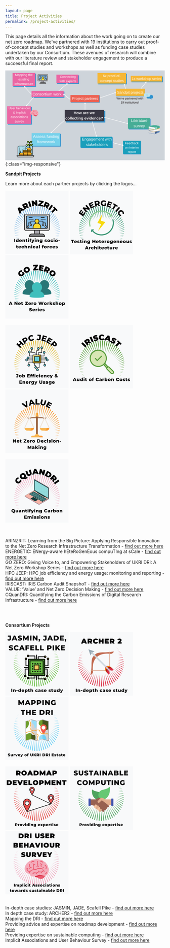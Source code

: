 ```yaml
---
layout: page
title: Project Activities
permalink: /project-activities/
---
```


This page details all the information about the work going on to create our net zero roadmap. 
We've partnered with 19 institutions to carry out proof-of-concept studies and workshops as well as funding case studies undertaken by our Consortium. These avenues of research will combine with our literature review and stakeholder engagement to produce a successful final report.

![project-activities](images/project-activities-canva.svg){:class="img-responsive"} 


**Sandpit Projects** <br>

Learn more about each partner projects by clicking the logos...

[<img src="/images/arinzrit.png" width="200" height="200" alt="ARINZRIT">](/arinzrit/)
[<img src="/images/energetic.png" width="200" height="200" alt="ENERGETIC">](/energetic/)
[<img src="/images/go-zero.png" width="200" height="200" alt="GO ZERO">](/go-zero/) <br>
&nbsp;<br>
[<img src="/images/hpc-jeep.png" width="200" height="200" alt="HPC JEEP">](/hpc-jeep/) 
[<img src="/images/iriscast.png" width="200" height="200" alt="IRISCAST">](/iriscast/)
[<img src="/images/value.png" width="200" height="200" alt="VALUE">](/value/) <br>
&nbsp;<br>
[<img src="/images/cquandri.png" width="200" height="200" alt="CQUANDRI">](/cquandri/)

&nbsp;<br>

ARINZRIT: Learning from the Big Picture: Applying Responsible Innovation to the Net Zero Research Infrastructure Transformation - [find out more here](/arinzrit/) <br>
ENERGETIC: ENergy-aware hEteRoGenEous compuTIng at sCale - [find out more here](/energetic/) <br>
GO ZERO: Giving Voice to, and Empowering Stakeholders of UKRI DRI: A Net Zero Workshop Series - [find out more here](/go-zero/) <br>
HPC JEEP: HPC job efficiency and energy usage: monitoring and reporting - [find out more here](/hpc-jeep/) <br>
IRISCAST: IRIS Carbon Audit SnapshoT - [find out more here](/iriscast/) <br>
VALUE: ‘Value’ and Net Zero Decision Making - [find out more here](/value/) <br>
CQuanDRI: Quantifying the Carbon Emissions of Digital Research Infrastructure - [find out more here](/cquandri/) <br>

&nbsp;<br>
&nbsp;<br>

**Consortium Projects** <br>

[<img src="/images/jasmin.png" width="200" height="200" alt="Jasmin, Jade & Scafell Pike">](/jasmin/)
[<img src="/images/archer.png" width="200" height="200" alt="Archer 2">](/archer/)
[<img src="/images/mapping.png" width="200" height="200" alt="Mapping the DRI">](/mapping/) <br>
&nbsp;<br>
[<img src="/images/roadmap.png" width="200" height="200" alt="Roadmap Development">](/roadmap-development/)
[<img src="/images/sustainable.png" width="200" height="200" alt="Sustainable Computing">](/sustainable-computing/)
[<img src="/images/survey.png" width="200" height="200" alt="User Behaviour Survey">](/user-behaviour-survey/) <br>
&nbsp;<br>

In-depth case studies: JASMIN, JADE, Scafell Pike - [find out more here](/jasmin/) <br>
In depth case study: ARCHER2 - [find out more here](/archer/) <br>
Mapping the DRI - [find out more here](/mapping/) <br>
Providing advice and expertise on roadmap development - [find out more here](/roadmap-development/) <br>
Providing expertise on sustainable computing - [find out more here](/sustainable-computing/) <br>
Implicit Associations and User Behaviour Survey - [find out more here](/user-behaviour-survey/) <br>
